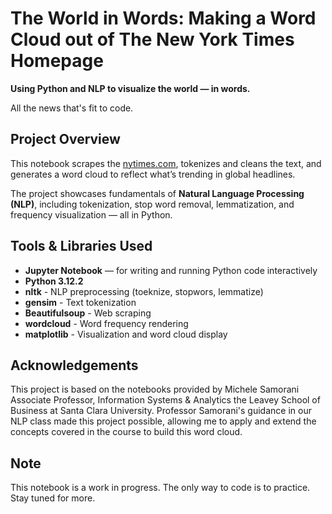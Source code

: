 # The World in Words: Making a Word Cloud out of The New York Times Homepage

**Using Python and NLP to visualize the world — in words.**

All the news that's fit to code.

## Project Overview

This notebook scrapes the [nytimes.com](https://www.nytimes.com), tokenizes and cleans the text, 
and generates a word cloud to reflect what’s trending in global headlines.

The project showcases fundamentals of **Natural Language Processing (NLP)**, including tokenization, stop 
word removal, lemmatization, and frequency visualization — all in Python.

## Tools & Libraries Used
- **Jupyter Notebook** — for writing and running Python code interactively
- **Python 3.12.2**
- **nltk** - NLP preprocessing (toeknize, stopwors, lemmatize)
- **gensim** - Text tokenization
- **Beautifulsoup** - Web scraping
- **wordcloud** - Word frequency rendering
- **matplotlib** - Visualization and word cloud display

## Acknowledgements

This project is based on the notebooks provided by Michele Samorani Associate Professor, Information Systems & Analytics
the Leavey School of Business at Santa Clara University. Professor Samorani's guidance in our NLP class made this project 
possible, allowing me to apply and extend the concepts covered in the course to build this word cloud.

## Note
This notebook is a work in progress. The only way to code is to practice. Stay tuned for more.
